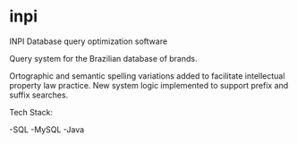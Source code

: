 # inpi
INPI Database query optimization software

Query system for the Brazilian database of brands.

Ortographic and semantic spelling variations added to facilitate intellectual property law practice.
New system logic implemented to support prefix and suffix searches.
  
Tech Stack:
 
 -SQL
 -MySQL
 -Java
  
  
